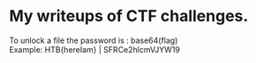 # My writeups of CTF challenges. 
 
To unlock a file the password is : base64(flag)  
Example: HTB{hereIam} | SFRCe2hlcmVJYW19

